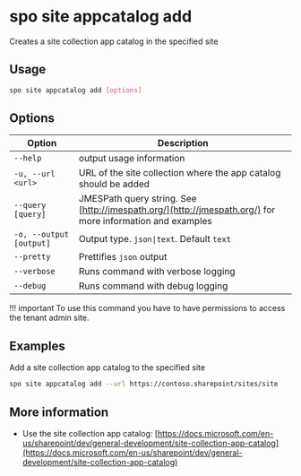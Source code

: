 # spo site appcatalog add

Creates a site collection app catalog in the specified site

## Usage

```sh
spo site appcatalog add [options]
```

## Options

Option|Description
------|-----------
`--help`|output usage information
`-u, --url <url>`|URL of the site collection where the app catalog should be added
`--query [query]`|JMESPath query string. See [http://jmespath.org/](http://jmespath.org/) for more information and examples
`-o, --output [output]`|Output type. `json\|text`. Default `text`
`--pretty`|Prettifies `json` output
`--verbose`|Runs command with verbose logging
`--debug`|Runs command with debug logging

!!! important
    To use this command you have to have permissions to access the tenant admin site.

## Examples

Add a site collection app catalog to the specified site

```sh
spo site appcatalog add --url https://contoso.sharepoint/sites/site
```

## More information

- Use the site collection app catalog: [https://docs.microsoft.com/en-us/sharepoint/dev/general-development/site-collection-app-catalog](https://docs.microsoft.com/en-us/sharepoint/dev/general-development/site-collection-app-catalog)